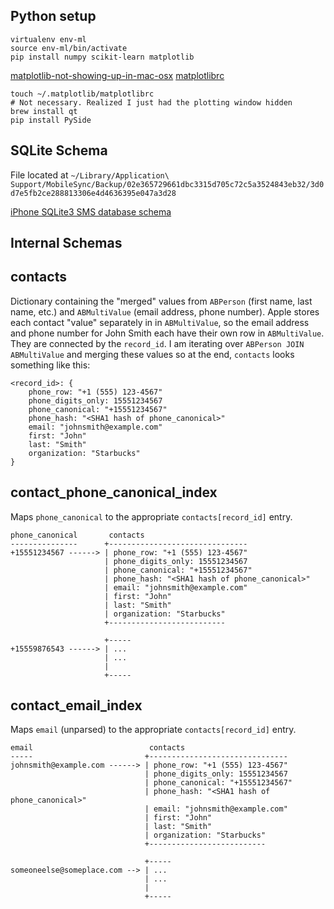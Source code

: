 Python setup
------------

    virtualenv env-ml
    source env-ml/bin/activate
    pip install numpy scikit-learn matplotlib

[matplotlib-not-showing-up-in-mac-osx](http://stackoverflow.com/questions/2512225/matplotlib-not-showing-up-in-mac-osx)
[matplotlibrc](http://matplotlib.sourceforge.net/_static/matplotlibrc)

    touch ~/.matplotlib/matplotlibrc
    # Not necessary. Realized I just had the plotting window hidden
    brew install qt
    pip install PySide

SQLite Schema
-------------

File located at `~/Library/Application\ Support/MobileSync/Backup/02e365729661dbc3315d705c72c5a3524843eb32/3d0d7e5fb2ce288813306e4d4636395e047a3d28`

[iPhone SQLite3 SMS database schema](https://s3.amazonaws.com/pd93f014/schema.sql.html)

Internal Schemas
----------------

## contacts
Dictionary containing the "merged" values from `ABPerson` (first name, last
name, etc.) and `ABMultiValue` (email address, phone number). Apple stores
each contact "value" separately in in `ABMultiValue`, so the email address
and phone number for John Smith each have their own row in `ABMultiValue`.
They are connected by the `record_id`. I am iterating over `ABPerson JOIN
ABMultiValue` and merging these values so at the end, `contacts` looks
something like this:

```
<record_id>: {
    phone_row: "+1 (555) 123-4567"
    phone_digits_only: 15551234567
    phone_canonical: "+15551234567"
    phone_hash: "<SHA1 hash of phone_canonical>"
    email: "johnsmith@example.com"
    first: "John"
    last: "Smith"
    organization: "Starbucks"
}
```

## contact_phone_canonical_index
Maps `phone_canonical` to the appropriate `contacts[record_id]` entry.

```
phone_canonical       contacts
---------------      +-------------------------------
+15551234567 ------> | phone_row: "+1 (555) 123-4567"
                     | phone_digits_only: 15551234567
                     | phone_canonical: "+15551234567"
                     | phone_hash: "<SHA1 hash of phone_canonical>"
                     | email: "johnsmith@example.com"
                     | first: "John"
                     | last: "Smith"
                     | organization: "Starbucks"
                     +--------------------------

                     +-----
+15559876543 ------> | ...
                     | ...
                     |
                     +-----
```

## contact_email_index
Maps `email` (unparsed) to the appropriate `contacts[record_id]` entry.

```
email                          contacts
-----                         +-------------------------------
johnsmith@example.com ------> | phone_row: "+1 (555) 123-4567"
                              | phone_digits_only: 15551234567
                              | phone_canonical: "+15551234567"
                              | phone_hash: "<SHA1 hash of phone_canonical>"
                              | email: "johnsmith@example.com"
                              | first: "John"
                              | last: "Smith"
                              | organization: "Starbucks"
                              +--------------------------

                              +-----
someoneelse@someplace.com --> | ...
                              | ...
                              |
                              +-----
```
